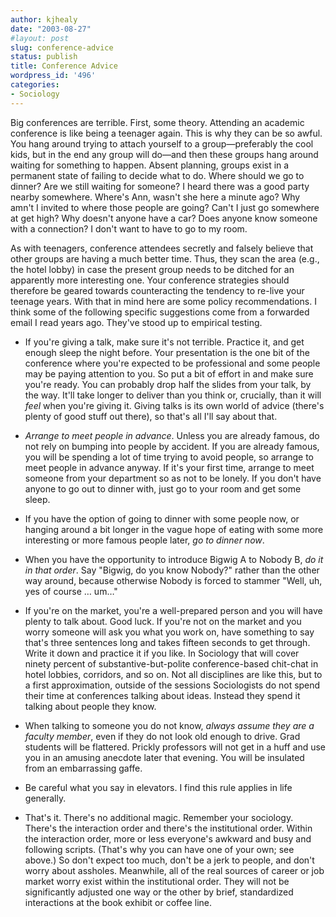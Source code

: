```yaml
---
author: kjhealy
date: "2003-08-27"
#layout: post
slug: conference-advice
status: publish
title: Conference Advice
wordpress_id: '496'
categories:
- Sociology
---
```


Big conferences are terrible. First, some theory. Attending an academic conference is like being a teenager again. This is why they can be so awful. You hang around trying to attach yourself to a group—preferably the cool kids, but in the end any group will do—and then these groups hang around waiting for something to happen. Absent planning, groups exist in a permanent state of failing to decide what to do. Where should we go to dinner? Are we still waiting for someone? I heard there was a good party nearby somewhere. Where's Ann, wasn't she here a minute ago? Why amn't I invited to where those people are going? Can't I just go somewhere at get high? Why doesn't anyone have a car? Does anyone know someone with a connection? I don't want to have to go to my room.

As with teenagers, conference attendees secretly and falsely believe that other groups are having a much better time. Thus, they scan the area (e.g., the hotel lobby) in case the present group needs to be ditched for an apparently more interesting one. Your conference strategies should therefore be geared towards counteracting the tendency to re-live your teenage years. With that in mind here are some policy recommendations. I think some of the following specific suggestions come from a forwarded email I read years ago. They've stood up to empirical testing.

- If you're giving a talk, make sure it's not terrible. Practice it, and get enough sleep the night before. Your presentation is the one bit of the conference where you're expected to be professional and some people may be paying attention to you. So put a bit of effort in and make sure you're ready. You can probably drop half the slides from your talk, by the way. It'll take longer to deliver than you think or, crucially, than it will *feel* when you're giving it. Giving talks is its own world of advice (there's plenty of good stuff out there), so that's all I'll say about that.

- *Arrange to meet people in advance*. Unless you are already famous, do not rely on bumping into people by accident. If you are already famous, you will be spending a lot of time trying to avoid people, so arrange to meet people in advance anyway. If it's your first time, arrange to meet someone from your department so as not to be lonely. If you don't have anyone to go out to dinner with, just go to your room and get some sleep. 

-  If you have the option of going to dinner with some people now, or hanging around a bit longer in the vague hope of eating with some more interesting or more famous people later, *go to dinner now*.

-  When you have the opportunity to introduce Bigwig A to Nobody B, *do it in that order*. Say "Bigwig, do you know Nobody?" rather than the other way around, because otherwise Nobody is forced to stammer "Well, uh, yes of course … um…"

-  If you're on the market, you're a well-prepared person and you will have plenty to talk about. Good luck. If you're not on the market and you worry someone will ask you what you work on, have something to say that's three sentences long and takes fifteen seconds to get through. Write it down and practice it if you like. In Sociology that will cover ninety percent of substantive-but-polite conference-based chit-chat in hotel lobbies, corridors, and so on. Not all disciplines are like this, but to a first approximation, outside of the sessions Sociologists do not spend their time at conferences talking about ideas. Instead they spend it talking about people they know. 

-  When talking to someone you do not know, *always assume they are a faculty member*, even if they do not look old enough to drive. Grad students will be flattered. Prickly professors will not get in a huff and use you in an amusing anecdote later that evening. You will be insulated from an embarrassing gaffe.

-  Be careful what you say in elevators. I find this rule applies in life generally.

-  That's it. There's no additional magic. Remember your sociology. There's the interaction order and there's the institutional order. Within the interaction order, more or less everyone's awkward and busy and following scripts. (That's why you can have one of your own; see above.) So don't expect too much, don't be a jerk to people, and don't worry about assholes. Meanwhile, all of the real sources of career or job market worry exist within the institutional order. They will not be significantly adjusted one way or the other by brief, standardized interactions at the book exhibit or coffee line. 

